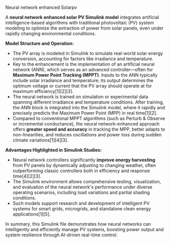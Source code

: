 Neural network enhanced Solarpv

A **neural network enhanced solar PV Simulink model** integrates artificial intelligence-based algorithms with traditional photovoltaic (PV) system modeling to optimize the extraction of power from solar panels, even under rapidly changing environmental conditions.

**Model Structure and Operation:**
- The PV array is modeled in Simulink to simulate real-world solar energy conversion, accounting for factors like irradiance and temperature.
- Key to the enhancement is the implementation of an artificial neural network (ANN), which serves as an advanced controller—often for **Maximum Power Point Tracking (MPPT)**. Inputs to the ANN typically include solar irradiance and temperature; its output determines the optimum voltage or current that the PV array should operate at for maximum efficiency[1][2][3].
- The neural network is trained on simulation or experimental data spanning different irradiance and temperature conditions. After training, the ANN block is integrated into the Simulink model, where it rapidly and precisely predicts the Maximum Power Point (MPP) in real time[1][2].
- Compared to conventional MPPT algorithms (such as Perturb & Observe or incremental conductance), the neural network-enhanced approach offers **greater speed and accuracy** in tracking the MPP, better adapts to non-linearities, and reduces oscillations and power loss during sudden climate variations[1][4][3].

**Advantages Highlighted in Simulink Studies:**
- Neural network controllers significantly **improve energy harvesting** from PV panels by dynamically adjusting to changing weather, often outperforming classic controllers both in efficiency and response time[4][2][3].
- The Simulink environment allows comprehensive testing, visualization, and evaluation of the neural network's performance under diverse operating scenarios, including load variations and partial shading conditions.
- Such models support research and development of intelligent PV systems for smart grids, microgrids, and standalone clean energy applications[1][5].

In summary, this Simulink file demonstrates how neural networks can intelligently and efficiently manage PV systems, boosting power output and system resilience through AI-driven real-time control.

